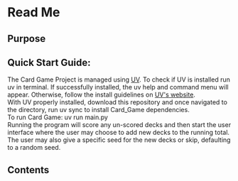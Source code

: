 # Read Me

## Purpose

## Quick Start Guide:

The Card Game Project is managed using [UV](https://docs.astral.sh/uv/guides/install-python/). To check if UV is installed run uv in terminal. If successfully installed, the uv help and command menu will appear. Otherwise, follow the install guidelines on [UV's website](https://docs.astral.sh/uv/guides/install-python/).
<br>
With UV properly installed, download this repository and once navigated to the directory, run uv sync to install Card_Game dependencies. 
<br>
To run Card Game: uv run main.py
<br>
Running the program will score any un-scored decks and then start the user interface where the user may choose to add new decks to the running total. The user may also give a specific seed for the new decks or skip, defaulting to a random seed. 

## Contents 
